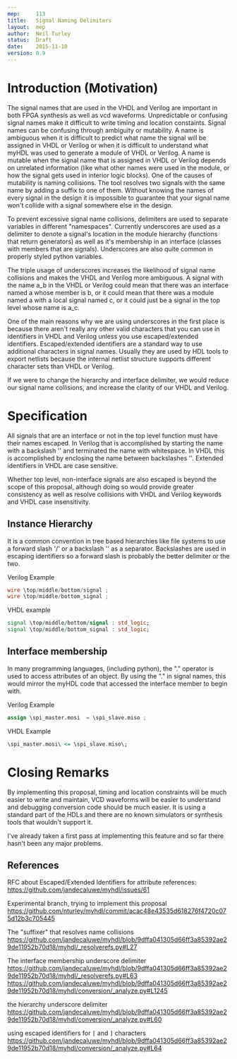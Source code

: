 ```yaml
---
mep:     113
title:   Signal Naming Delimiters
layout:  mep
author:  Neil Turley
status:  Draft
date:    2015-11-10
version: 0.9
---
```


# Introduction (Motivation) #

The signal names that are used in the VHDL and Verilog are important in both FPGA synthesis as well as vcd waveforms. Unpredictable or confusing signal names make it difficult to write timing and location constaints. Signal names can be confusing through ambiguity or mutability. A name is ambiguous when it is difficult to predict what name the signal will be assigned in VHDL or Verilog or when it is difficult to understand what myHDL was used to generate a module of VHDL or Verilog. A name is mutable when the signal name that is assigned in VHDL or Verilog depends on unrelated information (like what other names were used in the module, or how the signal gets used in interior logic blocks). One of the causes of mutability is naming collisions. The tool resolves two signals with the same name by adding a suffix to one of them. Without knowing the names of every signal in the design it is impossible to guarantee that your signal name won't collide with a signal somewhere else in the design.

To prevent excessive signal name collisions, delimiters are used to separate variables in different "namespaces". Currently underscores are used as a delimiter to denote a signal's location in the module hierarchy (functions that return generators) as well as it's membership in an interface (classes with members that are signals). Underscores are also quite common in properly styled python variables.

The triple usage of underscores increases the likelihood of signal name collisions and makes the VHDL and Verilog more ambiguous. A signal with the name a_b in the VHDL or Verilog could mean that there was an interface named a whose member is b, or it could mean that there was a module named a with a local signal named c, or it could just be a signal in the top level whose name is a_c.

One of the main reasons why we are using underscores in the first place is because there aren't really any other valid characters that you can use in identifiers in VHDL and Verilog unless you use escaped/extended identifiers. Escaped/extended identifiers are a standard way to use additional characters in signal names. Usually they are used by HDL tools to export netlists because the internal netlist structure supports different character sets than VHDL or Verilog.

If we were to change the hierarchy and interface delimiter, we would reduce our signal name collisions, and increase the clarity of our VHDL and Verilog.

# Specification #

All signals that are an interface or not in the top level function must have their names escaped. In Verilog that is accomplished by starting the name with a backslash '\' and terminated the name with whitespace. In VHDL this is accomplished by enclosing the name between backslashes '\'. Extended identifiers in VHDL are case sensitive.

Whether top level, non-interface signals are also escaped is beyond the scope of this proposal, although doing so would provide greater consistency as well as resolve collisions with VHDL and Verilog keywords and VHDL case insensitivity.

## Instance Hierarchy ##

It is a common convention in tree based hierarchies like file systems to use a forward slash '/' or a backslash '\' as a separator. Backslashes are used in escaping identifiers so a forward slash is probably the better delimiter or the two.

Verilog Example
``` Verilog
wire \top/middle/bottom/signal ;
wire \top/middle/bottom_signal ;
```

VHDL example
``` VHDL
signal \top/middle/bottom/signal : std_logic;
signal \top/middle/bottom_signal : std_logic;
```

## Interface membership ##

In many programming languages, (including python), the "." operator is used to access attributes of an object. By using the "." in signal names, this would mirror the myHDL code that accessed the interface member to begin with.

Verilog Example
``` Verilog
assign \spi_master.mosi  = \spi_slave.miso ;
```

VHDL Example
``` VHDL
\spi_master.mosi\ <= \spi_slave.miso\;
```

# Closing Remarks #

By implementing this proposal, timing and location constraints will be much easier to write and maintain, VCD waveforms will be easier to understand and debugging conversion code should be much easier. It is using a standard part of the HDLs and there are no known simulators or synthesis tools that wouldn't support it.

I've already taken a first pass at implementing this feature and so far there hasn't been any major problems.

## References

RFC about Escaped/Extended Identifiers for attribute references:
<https://github.com/jandecaluwe/myhdl/issues/61>

Experimental branch, trying to implement this proposal
<https://github.com/nturley/myhdl/commit/acac48e43535d618276f4720c075d12b3c705445>

The "suffixer" that resolves name collisions
<https://github.com/jandecaluwe/myhdl/blob/9dffa041305d66ff3a85392ae29de11952b70d18/myhdl/_resolverefs.py#L27>

The interface membership underscore delimiter
<https://github.com/jandecaluwe/myhdl/blob/9dffa041305d66ff3a85392ae29de11952b70d18/myhdl/_resolverefs.py#L63>
<https://github.com/jandecaluwe/myhdl/blob/9dffa041305d66ff3a85392ae29de11952b70d18/myhdl/conversion/_analyze.py#L1245>

the hierarchy underscore delimiter
<https://github.com/jandecaluwe/myhdl/blob/9dffa041305d66ff3a85392ae29de11952b70d18/myhdl/conversion/_analyze.py#L60>

using escaped identifiers for `[` and `]` characters
<https://github.com/jandecaluwe/myhdl/blob/9dffa041305d66ff3a85392ae29de11952b70d18/myhdl/conversion/_analyze.py#L64>

